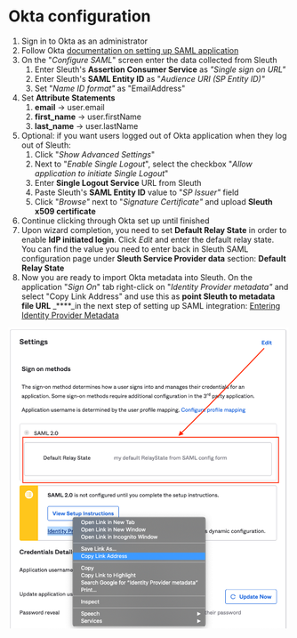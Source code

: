 # Okta configuration

1. Sign in to Okta as an administrator
2. Follow Okta [documentation on setting up SAML application](https://developer.okta.com/docs/guides/build-sso-integration/saml2/overview/#organizations)
3. On the "_Configure SAML_" screen enter the data collected from Sleuth 
   1. Enter Sleuth's **Assertion Consumer Service** as _"Single sign on URL"_ 
   2. Enter Sleuth's **SAML Entity ID** as "_Audience URI \(SP Entity ID\)"_
   3. Set "_Name ID format"_ as "EmailAddress"
4. Set **Attribute Statements**
   1. **email** -&gt; user.email
   2. **first\_name** -&gt; user.firstName
   3. **last\_name** -&gt; user.lastName
5. Optional: if you want users logged out of Okta application when they log out of Sleuth:
   1. Click "_Show Advanced Settings_"
   2. Next to "_Enable Single Logout_", select the checkbox "_Allow application to initiate Single Logout_"
   3. Enter **Single Logout Service** URL from Sleuth
   4. Paste Sleuth's **SAML Entity ID** value to "_SP Issuer"_ field
   5. Click "_Browse"_  next to "_Signature Certificate"_ and upload **Sleuth x509 certificate**
6. Continue clicking through Okta set up until finished
7. Upon wizard completion, you need to set **Default Relay State** in order to enable **IdP initiated login**. Click _Edit_ and enter the default relay state. You can find the value you need to enter back in Sleuth SAML configuration page under **Sleuth Service Provider data** section: **Default Relay State** 
8. Now you are ready to import Okta metadata into Sleuth. On the application "_Sign On_" tab right-click on "_Identity Provider metadata"_  and select "Copy Link Address" and use this as **point Sleuth to metadata file URL** _****_in the next step of setting up SAML integration: [Entering Identity Provider Metadata](./#entering-identity-provider-metadata)

![](../../../../.gitbook/assets/screenshot-2021-08-11-at-10.20.18%20%281%29.png)

